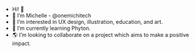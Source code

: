- Hi! 🤠
- 👋 I’m Michelle - @onemichitech 
- 👀 I’m interested in UX design, illustration, education, and art.
- 🌱 I’m currently learning Phyton.
- 🌎 I’m looking to collaborate on a project which aims to make a positive impact.

<!---
onemichitech/onemichitech is a ✨ special ✨ repository because its `README.md` (this file) appears on your GitHub profile.
You can click the Preview link to take a look at your changes.
--->

